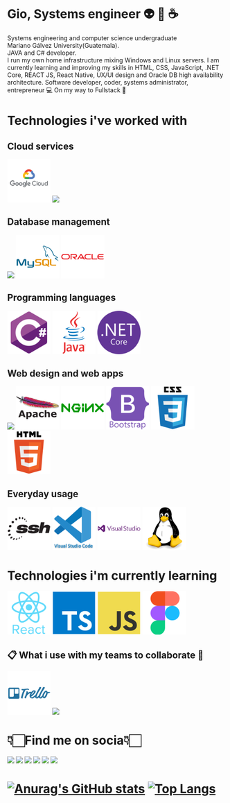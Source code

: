 # Gio, Systems engineer :alien: :floppy_disk: :coffee:
Systems engineering and computer science undergraduate<br>
Mariano Gálvez University(Guatemala). <br>
JAVA and C# developer. <br>
I run my own home infrastructure mixing Windows and Linux servers.
I am currently learning and improving my skills in HTML, CSS, JavaScript, .NET Core, REACT JS, React Native, UX/UI design and Oracle DB high availability architecture.
Software developer, coder, systems administrator, entrepreneur 💻 On my way to Fullstack 🎯

<div>
 <h1>Technologies i've worked with</h1>
 <h2>Cloud services</h2>
 <img width=100px src="https://github.com/devicons/devicon/blob/master/icons/googlecloud/googlecloud-original-wordmark.svg">
 <img width=100px src="https://img.utdstc.com/icon/92a/84b/92a84bb11a27350f078e70dd993ad709ac33f17cd37517aa3946e6a5ae36322e:200">
 <h2>Database management</h2>
 <img width=100px src="https://live.mrf.io/statics/i/ps/www.muylinux.com/wp-content/uploads/2018/02/microsoft_sqlserver.png?width=1200&enable=upscale">
 <img width=100px src="https://github.com/devicons/devicon/blob/master/icons/mysql/mysql-original-wordmark.svg">
 <img width=100px src="https://github.com/devicons/devicon/blob/master/icons/oracle/oracle-original.svg">
 
 <h2>Programming languages</h2>
 <img width=100px src="https://github.com/devicons/devicon/blob/master/icons/csharp/csharp-original.svg">
 <img width=100px src="https://github.com/devicons/devicon/blob/master/icons/java/java-original-wordmark.svg">
 <img width=100px src="https://github.com/devicons/devicon/blob/master/icons/dotnetcore/dotnetcore-original.svg">
 
 
 <h2>Web design and web apps</h2>
 <img width=100px src="https://www.kindpng.com/picc/m/459-4595229_lighttpd-web-server-hd-png-download.png">
  <img width=100px src="https://github.com/meza360/meza360/blob/master/apache_original.svg">
  <img width=100px src="https://github.com/devicons/devicon/blob/master/icons/nginx/nginx-original.svg">
  <img width=100px src="https://github.com/devicons/devicon/blob/master/icons/bootstrap/bootstrap-plain-wordmark.svg">
  <img width=100px src="https://github.com/devicons/devicon/blob/master/icons/css3/css3-original-wordmark.svg">
  <img width=100px src="https://github.com/devicons/devicon/blob/master/icons/html5/html5-original-wordmark.svg">
 
 <h2>Everyday usage</h2>
 <img width=100px src="https://github.com/devicons/devicon/blob/master/icons/ssh/ssh-original-wordmark.svg">
 <img width=100px src="https://github.com/devicons/devicon/blob/master/icons/vscode/vscode-original-wordmark.svg">
 <img width=100px src="https://github.com/devicons/devicon/blob/master/icons/visualstudio/visualstudio-plain-wordmark.svg">
 <img width=100px src="https://github.com/devicons/devicon/blob/master/icons/linux/linux-original.svg">
 
 <h1>Technologies i'm currently learning</h1>
 <img width=100px src="https://github.com/devicons/devicon/blob/master/icons/react/react-original-wordmark.svg">
 <img width=100px src="https://github.com/devicons/devicon/blob/master/icons/typescript/typescript-original.svg">
 <img width=100px src="https://github.com/devicons/devicon/blob/master/icons/javascript/javascript-original.svg">
 <img width=100px src="https://github.com/devicons/devicon/blob/master/icons/figma/figma-original.svg">
 
 <h2> 📋 What i use with my teams to collaborate 🧩</h2>
 <img width=100px src="https://github.com/devicons/devicon/blob/master/icons/trello/trello-plain-wordmark.svg">
 <img width=100px src="https://github.com/meza360/devicon/blob/master/icons/github/github-original-wordmark.svg">
</div>

# 👇🏻Find me on socia👇🏻
 <a href="https://www.pinterest.com/giovanidav5/_saved/"><img height=30px src="https://badges.aleen42.com/src/pinterest.svg"></a>
 <a href="https://www.instagram.com/meza_360_/"><img height=30px src="https://badges.aleen42.com/src/instagram.svg"></a>
 <a href="https://www.facebook.com/giovani.meza.360/"><img height=30px src="https://badges.aleen42.com/src/facebook.svg"></a>
 <a href="https://twitter.com/meza_360"><img height=30px src="https://badges.aleen42.com/src/twitter.svg"></a>
 <a href="https://open.spotify.com/user/giovanimeza?si=d87b1c5a12524365"><img height=30px src="https://badges.aleen42.com/src/spotify.svg"></a>
 <a href="https://t.me/meza360"><img height=30px src="https://badges.aleen42.com/src/telegram.svg"></a>
  

# [![Anurag's GitHub stats](https://github-readme-stats.vercel.app/api?username=meza360&count_private=true&show_icons=true&theme=tokyonight)](https://github.com/meza360/github-readme-stats) [![Top Langs](https://github-readme-stats.vercel.app/api/top-langs/?username=meza360&langs_count=12&hide=ruby,less,scss,shell,tsql&layout=compact&theme=tokyonight)](https://github.com/meza360/github-readme-stats)


